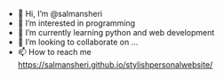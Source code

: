 - 👋 Hi, I’m @salmansheri
- 👀 I’m interested in programming 
- 🌱 I’m currently learning python and web development 
- 💞️ I’m looking to collaborate on ...
- 📫 How to reach me https://salmansheri.github.io/stylishpersonalwebsite/

<!---
salmansheri/salmansheri is a ✨ special ✨ repository because its `README.md` (this file) appears on your GitHub profile.
You can click the Preview link to take a look at your changes.
--->

